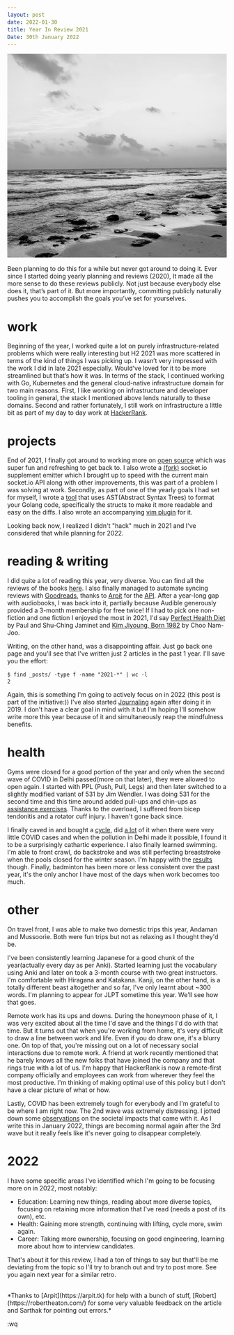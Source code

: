 ```yaml
---
layout: post
date: 2022-01-30
title: Year In Review 2021
Date: 30th January 2022
---
```


<img src="./../../static/img/posts/year-in-review-2021/andaman.png"/>

Been planning to do this for a while but never got around to doing it. Ever since I started doing yearly planning and reviews (2020), It made all the more sense to do these reviews publicly. Not just because everybody else does it, that’s part of it. But more importantly, committing publicly naturally pushes you to accomplish the goals you’ve set for yourselves.

# work

Beginning of the year, I worked quite a lot on purely infrastructure-related problems which were really interesting but H2 2021 was more scattered in terms of the kind of things I was picking up. I wasn’t very impressed with the work I did in late 2021 especially. Would’ve loved for it to be more streamlined but that’s how it was. In terms of the stack, I continued working with Go, Kubernetes and the general cloud-native infrastructure domain for two main reasons. First, I like working on infrastructure and developer tooling in general, the stack I mentioned above lends naturally to these domains. Second and rather fortunately, I still work on infrastructure a little bit as part of my day to day work at [HackerRank](https://www.hackerrank.com/).

# projects

End of 2021, I finally got around to working more on [open source](https://danishpraka.sh/software/) which was super fun and refreshing to get back to. I also wrote a [(fork)](https://github.com/danishprakash/socket.io-go-emitter) socket.io supplement emitter which I brought up to speed with the current main socket.io API along with other improvements, this was part of a problem I was solving at work. Secondly, as part of one of the yearly goals I had set for myself, I wrote a [tool](https://github.com/danishprakash/gosortstructs) that  uses AST(Abstract Syntax Trees) to format your Golang code, specifically the structs to make it more readable and easy on the diffs. I also wrote an accompanying [vim plugin](https://github.com/danishprakash/vim-gosortstructs) for it.

Looking back now, I realized I didn't "hack" much in 2021 and I've considered that while planning for 2022.

# reading & writing
I did quite a lot of reading this year, very diverse. You can find all the reviews of the books [here](https://danishpraka.sh/reading/). I also finally managed to automate syncing reviews with [Goodreads](https://www.goodreads.com/user/show/68951276-danish-prakash), thanks to [Arpit](https://arpit.tk/) for the [API](https://github.com/arpitbatra123/komura-api). After a year-long gap with audiobooks, I was back into it, partially because Audible generously provided a 3-month membership for free twice! If I had to pick one non-fiction and one fiction I enjoyed the most in 2021, I'd say [Perfect Health Diet](https://www.goodreads.com/review/show/4026345326?utm_medium=api&utm_source=rss) by Paul and Shu-Ching Jaminet and [Kim Jiyoung, Born 1982](https://www.goodreads.com/review/show/3732352036?utm_medium=api&utm_source=rss) by Choo Nam-Joo.

Writing, on the other hand, was a disappointing affair. Just go back one page and you'll see that I've written just 2 articles in the past 1 year. I'll save you the effort:


```
$ find _posts/ -type f -name "2021-*" | wc -l
2
```

Again, this is something I'm going to actively focus on in 2022 (this post is part of the initiative:)) I've also started [Journaling](https://danishpraka.sh/2020/02/23/journaling-in-vim.html) again after doing it in 2019. I don't have a clear goal in mind with it but I'm hoping I'll somehow write more this year because of it and simultaneously reap the mindfulness benefits.


# health

Gyms were closed for a good portion of the year and only when the second wave of COVID in Delhi passed(more on that later), they were allowed to open again. I started with PPL (Push, Pull, Legs) and then later switched to a slightly modified variant of 531 by Jim Wendler. I was doing 531 for the second time and this time around added pull-ups and chin-ups as [assistance exercises](https://www.jimwendler.com/blogs/jimwendler-com/101080134-5-reasons-to-do-chins). Thanks to the overload, I suffered from bicep tendonitis and a rotator cuff injury. I haven't gone back since.

I finally caved in and bought a [cycle](https://www.decathlon.in/p/8641464/mountain-bikes/adult-leisure-mtb-cycle-rockrider-st20-hf-red?id=8641464&type=p), did [a lot](https://www.strava.com/athlete/calendar/2021) of it when there were very little COVID cases and when the pollution in Delhi made it possible, I found it to be a surprisingly cathartic experience. I also finally learned swimming. I'm able to front crawl, do backstroke and was still perfecting breaststroke when the pools closed for the winter season. I'm happy with the [results](https://www.strava.com/athlete/calendar/2021) though. Finally, badminton has been more or less consistent over the past year, it's the only anchor I have most of the days when work becomes too much.

# other
On travel front, I was able to make two domestic trips this year, Andaman and Mussoorie. Both were fun trips but not as relaxing as I thought they'd be.

I've been consistently learning Japanese for a good chunk of the year(actually every day as per Anki). Started learning just the vocabulary using Anki and later on took a 3-month course with two great instructors. I'm comfortable with Hiragana and Katakana. Kanji, on the other hand, is a totally different beast altogether and so far, I've only learnt about ~300 words. I'm planning to appear for JLPT sometime this year. We'll see how that goes.

Remote work has its ups and downs. During the honeymoon phase of it, I was very excited about all the time I'd save and the things I'd do with that time. But it turns out that when you're working from home, it's very difficult to draw a line between work and life. Even if you do draw one, it's a blurry one. On top of that, you're missing out on a lot of necessary social interactions due to remote work. A friend at work recently mentioned that he barely knows all the new folks that have joined the company and that rings true with a lot of us. I'm happy that HackerRank is now a remote-first company officially and employees can work from wherever they feel the most productive. I'm thinking of making optimal use of this policy but I don't have a clear picture of what or how.

Lastly, COVID has been extremely tough for everybody and I'm grateful to be where I am right now. The 2nd wave was extremely distressing. I jotted down some [observations](https://danishpraka.sh/2021/09/26/be-humble.html) on the societal impacts that came with it. As I write this in January 2022, things are becoming normal again after the 3rd wave but it really feels like it's never going to disappear completely.

# 2022
I have some specific areas I've identified which I'm going to be focusing more on in 2022, most notably:

- Education: Learning new things, reading about more diverse topics, focusing on retaining more information that I've read (needs a post of its own), etc.
- Health: Gaining more strength, continuing with lifting, cycle more, swim again.
- Career: Taking more ownership, focusing on good engineering, learning more about how to interview candidates.

That's about it for this review, I had a ton of things to say but that'll be me deviating from the topic so I'll try to branch out and try to post more. See you again next year for a similar retro.

<br>
*Thanks to [Arpit](https://arpit.tk) for help with a bunch of stuff, [Robert](https://robertheaton.com/) for some very valuable feedback on the article and Sarthak for pointing out errors.*

:wq
